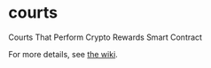 # courts
Courts That Perform Crypto Rewards Smart Contract

For more details, see [the wiki](https://github.com/vporton/courts/wiki).
